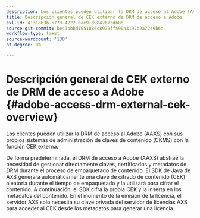 ```yaml
---
description: Los clientes pueden utilizar la DRM de acceso al Adobe (AAXS) con sus propios sistemas de administración de claves de contenido (CKMS) con la función CEK externa.
title: Descripción general de CEK externo de DRM de acceso a Adobe
exl-id: 4131863b-5773-4222-aae9-d984267cdb86
source-git-commit: be43bbbd1051886c8979ff590a3197b2a7249b6a
workflow-type: tm+mt
source-wordcount: '138'
ht-degree: 0%

---
```


# Descripción general de CEK externo de DRM de acceso a Adobe {#adobe-access-drm-external-cek-overview}

Los clientes pueden utilizar la DRM de acceso al Adobe (AAXS) con sus propios sistemas de administración de claves de contenido (CKMS) con la función CEK externa.

De forma predeterminada, el DRM de acceso a Adobe (AAXS) abstrae la necesidad de gestionar directamente claves, certificados y metadatos de DRM durante el proceso de empaquetado de contenido. El SDK de Java de AXS generará automáticamente una clave de cifrado de contenido (CEK) aleatoria durante el tiempo de empaquetado y la utilizará para cifrar el contenido. A continuación, el SDK cifra la propia CEK y la inserta en los metadatos del contenido. En el momento de la emisión de la licencia, el servidor AXS solo necesita su clave privada del servidor de licencias AXS para acceder al CEK desde los metadatos para generar una licencia.
